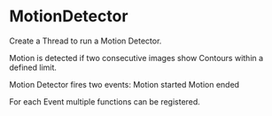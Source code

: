 # MotionDetector
Create a Thread to run a Motion Detector.

Motion is detected if two consecutive images show Contours within a defined limit. 

Motion Detector fires two events:
  Motion started
  Motion ended
  
For each Event multiple functions can be registered.
